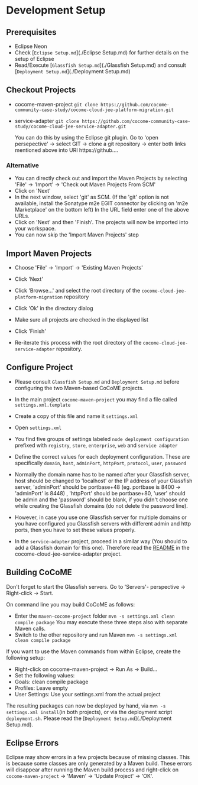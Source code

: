 # Development Setup

## Prerequisites

- Eclipse Neon
- Check [`Eclipse Setup.md`](./Eclipse Setup.md) for further details on the setup of Eclipse
- Read/Execute [`Glassfish Setup.md`](./Glassfish Setup.md) and consult [`Deployment Setup.md`](./Deployment Setup.md)

## Checkout Projects

- cocome-maven-project
  `git clone https://github.com/cocome-community-case-study/cocome-cloud-jee-platform-migration.git`
- service-adapter
  `git clone https://github.com/cocome-community-case-study/cocome-cloud-jee-service-adapter.git`
  
  You can do this by using the Eclipse git plugin. Go to 'open persepective' -> select GIT -> clone a git repository -> enter both links mentioned above into URI https://github....
  
### Alternative
- You can directly check out and import the Maven Projects by selecting 'File' -> 'Import' -> 'Check out Maven Projects From SCM'
- Click on 'Next'
- In the next window, select 'git' as SCM. (If the 'git' option is not available, install the Sonatype m2e EGIT connector by clicking on 
'm2e Marketplace' on the bottom left) In the URL field enter one of the above URLs.
- Click on 'Next' and then 'Finish'. The projects will now be imported into your workspace.
- You can now skip the 'Import Maven Projects' step

## Import Maven Projects

- Choose 'File' -> 'Import' -> 'Existing Maven Projects'
- Click 'Next'
- Click 'Browse...' and select the root directory of the 
  `cocome-cloud-jee-platform-migration` repository
- Click 'Ok' in the directory dialog
- Make sure all projects are checked in the displayed list
- Click 'Finish'

- Re-iterate this process with the root directory of the 
  `cocome-cloud-jee-service-adapter` repository.

## Configure Project

- Please consult `Glassfish Setup.md` and `Deployment Setup.md` before
  configuring the two Maven-based CoCoME projects.

- In the main project `cocome-maven-project` you may find a file called
  `settings.xml.template`
- Create a copy of this file and name it `settings.xml`
- Open `settings.xml`
- You find five groups of settings labeled `node deployment configuration`
  prefixed with `registry`, `store`, `enterprise`, `web` and
  `service adapter`
- Define the correct values for each deployment configuration. These are
  specifically `domain`, `host`, `adminPort`, `httpPort`, `protocol`,
  `user`, `password`
- Normally the domain name has to be named after your Glassfish server, host should be changed to 'localhost' or the IP address of your Glassfish server,
  'adminPort' should be portbase+48 (eg. portbase is 8400 ->  'adminPort' is 8448)  , 'httpPort' should be portbase+80, 
  'user' should be admin and the 'password' should be blank, if you didn't choose one while creating the Glassfish domains 
  (do not delete the password line).
  
- However, in case you use one Glassfish server for multiple
  domains or you have configured you Glassfish servers with different
  admin and http ports, then you have to set these values properly.
  
- In the `service-adapter` project, proceed in a similar way (You should to add a Glassfish domain for this one). Therefore
  read the [README](https://github.com/cocome-community-case-study/cocome-cloud-jee-service-adapter) in the cocome-cloud-jee-service-adapter project.
  
## Building CoCoME
 
Don't forget to start the Glassfish servers. Go to 'Servers'- perspective -> Right-click -> Start.
  
On command line you may build CoCoME as follows:
- Enter the `maven-cocome-project` folder
  `mvn -s settings.xml clean compile package`
  You may execute these three steps also with separate Maven calls.
- Switch to the other repository and run Maven
  `mvn -s settings.xml clean compile package`
   
   
If you want to use the Maven commands from within Eclipse, create the following setup:
- Right-click on cocome-maven-project -> Run As -> Build...
- Set the following values:
 - Goals: clean compile package
 - Profiles: Leave empty
 - User Settings:  Use your settings.xml from the actual project
     
   
The resulting packages can now be deployed by hand, via
`mvn -s settings.xml install`(in both projects), or via the deployment
script `deployment.sh`. Please read the [`Deployment Setup.md`](./Deployment Setup.md).

## Eclipse Errors

Eclipse may show errors in a few projects because of missing classes. This is because some classes are 
only generated by a Maven build. These errors will disappear after running the Maven build process 
and right-click on `cocome-maven-project` -> 'Maven' -> 'Update Project' -> 'OK'.